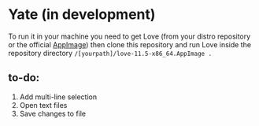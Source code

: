 # Yate (in development)
To run it in your machine you need to get Love (from your distro repository or the official [AppImage](https://github.com/love2d/love/releases/download/11.5/love-11.5-x86_64.AppImage)) then clone this repository and run Love inside the repository directory `/[yourpath]/love-11.5-x86_64.AppImage .`

## to-do:
1. Add multi-line selection  
2. Open text files  
3. Save changes to file  
